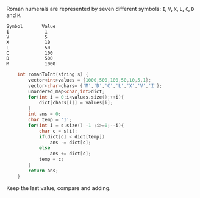 Roman numerals are represented by seven different symbols: `I`, `V`, `X`, `L`, `C`, `D` and `M`.

```
Symbol       Value
I             1
V             5
X             10
L             50
C             100
D             500
M             1000
```

```c++
    int romanToInt(string s) {
        vector<int>values = {1000,500,100,50,10,5,1};
        vector<char>chars= {'M','D','C','L','X','V','I'};
        unordered_map<char,int>dict;
        for(int i = 0;i<values.size();++i){
            dict[chars[i]] = values[i];
        }
        int ans = 0;
        char temp = 'I';
        for(int i = s.size() -1 ;i>=0;--i){
            char c = s[i];
            if(dict[c] < dict[temp])
                ans -= dict[c];
            else
                ans += dict[c];
            temp = c;
        }
        return ans;
    }
```

Keep the last value, compare and adding.